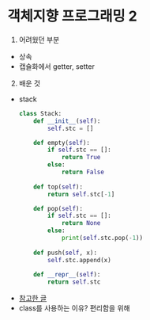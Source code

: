 # 객체지향 프로그래밍 2
1. 어려웠던 부분
- 상속
- 캡슐화에서 getter, setter

2. 배운 것
- stack
  ```python
  class Stack:
      def __init__(self):
          self.stc = []

      def empty(self):
          if self.stc == []:
              return True
          else:
              return False
      
      def top(self):
          return self.stc[-1]

      def pop(self):
          if self.stc == []:
              return None
          else:
              print(self.stc.pop(-1))
      
      def push(self, x):
          self.stc.append(x)
      
      def __repr__(self):
          return self.stc
  ```
- [참고한 글](https://gorokke.tistory.com/129)
- class를 사용하는 이유? 편리함을 위해